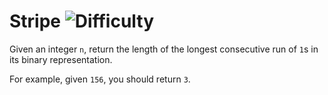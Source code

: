 # Stripe ![Difficulty](https://img.shields.io/badge/-EASY-green)
	
Given an integer `n`, return the length of the longest consecutive run of `1`s in its binary representation.
	
For example, given `156`, you should return `3`.
	
